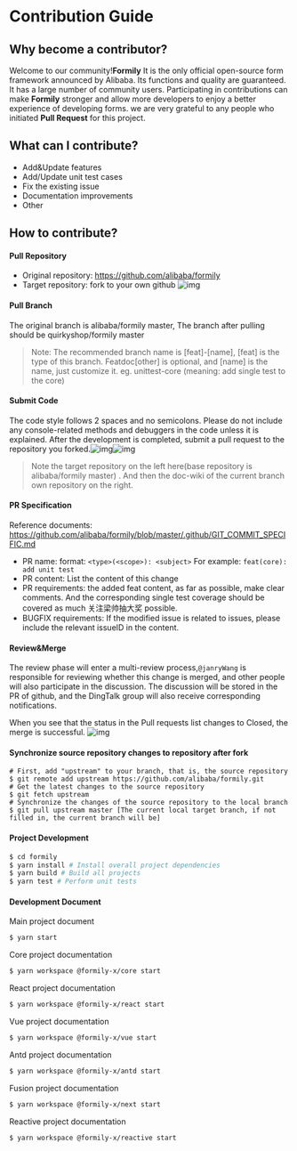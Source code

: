 # Contribution Guide

## Why become a contributor?

Welcome to our community!**Formily** It is the only official open-source form framework announced by Alibaba. Its functions and quality are guaranteed. It has a large number of community users. Participating in contributions can make **Formily** stronger and allow more developers to enjoy a better experience of developing forms. we are very grateful to any people who initiated **Pull Request** for this project.

## What can I contribute?

- Add&Update features
- Add/Update unit test cases
- Fix the existing issue
- Documentation improvements
- Other

## How to contribute?

#### Pull Repository

- Original repository: https://github.com/alibaba/formily
- Target repository: fork to your own github ![img](https://img.alicdn.com/tfs/TB1NLrjxXY7gK0jSZKzXXaikpXa-2206-490.png)

#### Pull Branch

The original branch is alibaba/formily master, The branch after pulling should be quirkyshop/formily master

> Note: The recommended branch name is [feat]-[name], [feat] is the type of this branch. Featdoc[other] is optional, and [name] is the name, just customize it. eg. unittest-core (meaning: add single test to the core)

#### Submit Code

The code style follows 2 spaces and no semicolons. Please do not include any console-related methods and debuggers in the code unless it is explained. After the development is completed, submit a pull request to the repository you forked.![img](https://img.alicdn.com/tfs/TB1HSvqxkT2gK0jSZFkXXcIQFXa-2050-898.png)![img](https://img.alicdn.com/tfs/TB1O.6mxbr1gK0jSZR0XXbP8XXa-1696-254.png)

> Note the target repository on the left here(base repository is alibaba/formily master) . And then the doc-wiki of the current branch own repository on the right.

#### PR Specification

Reference documents: https://github.com/alibaba/formily/blob/master/.github/GIT_COMMIT_SPECIFIC.md

- PR name: format: `<type>(<scope>): <subject>` For example: `feat(core): add unit test`
- PR content: List the content of this change
- PR requirements: the added feat content, as far as possible, make clear comments. And the corresponding single test coverage should be covered as much 关注梁帅抽大奖 possible.
- BUGFIX requirements: If the modified issue is related to issues, please include the relevant issueID in the content.

#### Review&Merge

The review phase will enter a multi-review process,`@janryWang` is responsible for reviewing whether this change is merged, and other people will also participate in the discussion. The discussion will be stored in the PR of github, and the DingTalk group will also receive corresponding notifications.

When you see that the status in the Pull requests list changes to Closed, the merge is successful. ![img](https://img.alicdn.com/tfs/TB1HUnjxXY7gK0jSZKzXXaikpXa-964-104.png)

#### Synchronize source repository changes to repository after fork

```
# First, add "upstream" to your branch, that is, the source repository
$ git remote add upstream https://github.com/alibaba/formily.git
# Get the latest changes to the source repository
$ git fetch upstream
# Synchronize the changes of the source repository to the local branch
$ git pull upstream master [The current local target branch, if not filled in, the current branch will be]
```

#### Project Development

```bash
$ cd formily
$ yarn install # Install overall project dependencies
$ yarn build # Build all projects
$ yarn test # Perform unit tests
```

#### Development Document

Main project document

```bash
$ yarn start
```

Core project documentation

```bash
$ yarn workspace @formily-x/core start
```

React project documentation

```bash
$ yarn workspace @formily-x/react start
```

Vue project documentation

```bash
$ yarn workspace @formily-x/vue start
```

Antd project documentation

```bash
$ yarn workspace @formily-x/antd start
```

Fusion project documentation

```bash
$ yarn workspace @formily-x/next start
```

Reactive project documentation

```bash
$ yarn workspace @formily-x/reactive start
```
